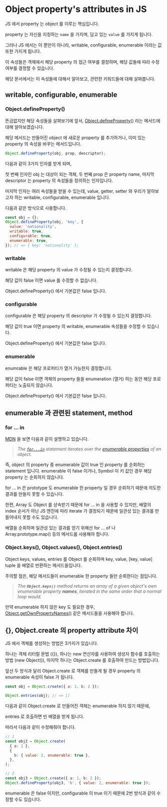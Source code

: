 # Object property's attributes in JS

JS 에서 property 는 object 를 이루는 핵심입니다.

property 는 자신을 지칭하는 `name` 을 가지며, 담고 있는 `value` 를 가지게 됩니다.

그러나 JS 에서는 이 뿐만이 아니라, writable, configurable, enumerable 이라는 값 또한 가지게 됩니다.

이 속성들은 객체에서 해당 property 의 접근 여부를 결정하며, 해당 값들에 따라 수정 여부를 결정할 수 있습니다.

해당 문서에서는 이 속성들에 대해서 알아보고, 관련한 키워드들에 대해 살펴봅니다.

## writable, configurable, enumerable

### Object.defineProperty()

뜬금없지만 해당 속성들을 살펴보기에 앞서, [Object.defineProperty()](https://developer.mozilla.org/en-US/docs/Web/JavaScript/Reference/Global_Objects/Object/defineProperty) 라는 메서드에 대해 알아보겠습니다.

해당 메서드는 만들어진 object 에 새로운 property 를 추가하거나, 이미 있는 property 의 속성을 바꾸는 메서드입니다.

```js
Object.defineProperty(obj, prop, descriptor);
```

다음과 같이 3가지 인자를 받게 되며,

첫 번째 인자인 obj 는 대상이 되는 객체, 두 번째 prop 은 property name, 마지막 descriptor 는 property 의 속성들을 정의하는 인자입니다.

마지막 인자는 여러 속성들을 받을 수 있는데, value, getter, setter 와 우리가 알아보고자 하는 writable, configurable, enumerable 입니다.

다음과 같은 방식으로 사용합니다.

```js
const obj = {};
Object.defineProperty(obj, 'key', {
  value: 'nationality',
  writable: true,
  configurable: true,
  enumerable: true,
}); // => { key: 'nationality' };
```

### writable

writable 은 해당 property 의 value 가 수정될 수 있는지 결정합니다.

해당 값이 false 이면 value 를 수정할 수 없습니다.

Object.defineProperty() 에서 기본값은 false 입니다.

### configurable

configurable 은 해당 property 의 descriptor 가 수정될 수 있는지 결정합니다.

해당 값이 true 이면 property 의 writable, enumerable 속성들을 수정할 수 있습니다.

Object.defineProperty() 에서 기본값은 false 입니다.

### enumerable

enumrable 은 해당 프로퍼티가 열거 가능한지 결정합니다.

해당 값이 false 이면 객체의 property 들을 enumeration (열거) 하는 동안 해당 프로퍼티는 노출되지 않습니다.

Object.defineProperty() 에서 기본값은 false 입니다.

## enumerable 과 관련된 statement, method

### for ... in

[MDN](https://developer.mozilla.org/en-US/docs/Web/JavaScript/Reference/Statements/for...of#difference_between_for...of_and_for...in) 을 보면 다음과 같이 설명하고 있습니다.

> _The [`for...in`](https://developer.mozilla.org/en-US/docs/Web/JavaScript/Reference/Statements/for...in) statement iterates over the [enumerable properties](https://developer.mozilla.org/en-US/docs/Web/JavaScript/Enumerability_and_ownership_of_properties) of an object._

즉, object 의 property 중 enumerable 값이 true 인 property 를 순회하는 statement 입니다.
enumerable 이 false 이거나, Symbol 이 키 값인 경우 해당 property 는 순회하지 않습니다.

for ... in 은 prototype 도 enumerable 한 property 일 경우 순회하기 때문에 의도한 결과를 만들지 못할 수 있습니다.

한편, Array 도 Object 를 상속받기 때문에 for ... in 을 사용할 수 있지만, 배열의 index 순서가 아닌 JS 엔진에 따라 iterate 가 결정되기 때문에 일관성 있는 결과를 만들어내지 못할 수도 있습니다.

배열을 순회하며 일관성 있는 결과를 얻기 위해선 for ... of 나 Array.prototype.map() 등의 메서드를 사용해야 합니다.

### Object.keys(), Object.values(), Object.entries()

Object keys, values, entries 를 Object 를 순회하며 key, value, [key, value] tuple 을 배열로 반환하는 메서드들입니다.

주의할 점은, 해당 메서드들이 enumerable 한 property 들만 순회한다는 점입니다.

> _The **`Object.keys()`** method returns an array of a given object's own enumerable property **names**, iterated in the same order that a normal loop would._

만약 enumerable 하지 않은 key 도 필요한 경우, [Object.getOwnPropertyNames()](https://developer.mozilla.org/en-US/docs/Web/JavaScript/Reference/Global_Objects/Object/getOwnPropertyNames) 같은 메서드들을 사용해야 합니다.

## {}, Object.create 의 property attribute 차이

JS 에서 객체를 생성하는 방법은 3가지가 있습니다.

하나는 객체 리터럴 문법 ({}), 하나는 new 연산자를 사용하여 생성자 함수를 호출하는 방법 (new Object()), 마지막 하나는 Object.create 를 호출하여 만드는 방법입니다.

앞선 두 방식과 달리 Object.create 로 객체를 만들게 될 경우 property 의 enumerable 속성이 false 가 됩니다.

```js
const obj = Object.create({ a: 1, b: 2 });

Object.entries(obj); // => []
```

다음과 같이 Object.create 로 만들어진 객체는 enumerable 하지 않기 때문에,

entries 로 호출하면 빈 배열을 받게 됩니다.

따라서 다음과 같이 수정해줘야 합니다.

```js
// 1
const obj2 = Object.create(
  { a: 1 },
  {
    b: { value: 2, enumerable: true },
  },
);

// 2
const obj3 = Object.create({ a: 1, b: 2 });
Object.defineProperty(obj3, 'b', { value: 2, enumerable: true });
```

enumerable 은 false 이지만, configurable 이 true 이기 때문에 2번 방식과 같이 수정할 수도 있습니다.
